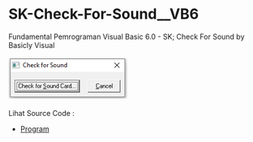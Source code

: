 # SK-Check-For-Sound__VB6
Fundamental Pemrograman Visual Basic 6.0 - SK; Check For Sound by Basicly Visual<br><br>
<img src="https://github.com/RizkyKhapidsyah/SK-Check-For-Sound__VB6/blob/main/result/001.PNG"><br><br>
Lihat Source Code : <br>
- <a href="https://github.com/RizkyKhapidsyah/SK-Check-For-Sound__VB6/blob/main/Check%20for%20Sound.Frm">Program</a>
